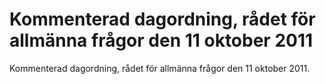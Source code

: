 # Kommenterad dagordning, rådet för allmänna frågor den 11 oktober 2011

Kommenterad dagordning, rådet för allmänna frågor den 11 oktober 2011.
